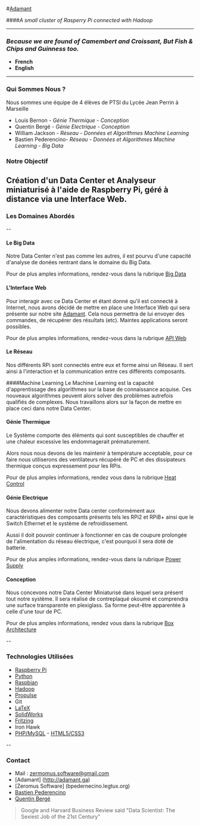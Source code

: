 #[Adamant](http://adamant.ga) 

####*A small cluster of Rasperry Pi connected with Hadoop*


---
### *Because we are found of Camembert and Croissant, But Fish & Chips and Guinness too.*

 - **French** 
 - **English**


 ----

### Qui Sommes Nous ?


Nous sommes une équipe de 4 élèves de PTSI du Lycée Jean Perrin à Marseille


 - Louis Bernon - *Génie Thermique - Conception*
 - Quentin Bergé - *Génie Electrique - Conception*
 - William Jackson - *Réseau - Données et Algorithmes Machine Learning*
 - Bastien Pederencino- *Réseau - Données et Algorithmes Machine Learning - Big Data*

 

### Notre Objectif

 Création d'un Data Center et Analyseur miniaturisé à l'aide de Raspberry Pi, géré à distance via une Interface Web.
 ---

### Les Domaines Abordés
--

#### Le Big Data
Notre Data Center n'est pas comme les autres, il est pourvu d'une capacité d'analyse de donées rentrant dans le domaine du Big Data.

Pour de plus amples informations, rendez-vous dans la rubrique [Big Data](https://github.com/ZeromusSoftware/RPi3500/tree/master/big_data)


#### L'Interface Web
Pour interagir avec ce Data Center et étant donné qu'il est connecté à Internet, nous avons décidé de mettre en place une Interface Web qui sera présente sur notre site [Adamant](http://adamant.ga). Cela nous permettra de lui envoyer des commandes, de récupérer des résultats (etc). Maintes applications seront possibles.

Pour de plus amples informations, rendez-vous dans la rubrique [API Web](https://github.com/ZeromusSoftware/RPi3500/tree/master/apiweb)

#### Le Réseau
Nos différents RPi sont connectés entre eux et forme ainsi un Réseau. Il sert ainsi à l'interaction et la communication entre ces différents composants.


####Machine Learning
Le Machine Learning est la capacité d'apprentissage des algorithmes sur la base de connaissance acquise. Ces nouveaux algorithmes peuvent alors solver des problèmes autrefois qualifiés de complexes.
Nous travaillons alors sur la façon de mettre en place ceci dans notre Data Center.


#### Génie Thermique
Le Système comporte des éléments qui sont susceptibles de chauffer et une chaleur excessive les endommagerait prématurement.

 Alors nous nous devons de les maintenir à température acceptable, pour ce faire nous utiliserons des ventilateurs récupéré de PC et des dissipateurs thermique conçus expressement pour les RPis.
 
 Pour de plus amples informations, rendez vous dans la rubrique [Heat Control](https://github.com/ZeromusSoftware/RPi3500/tree/master/heat_control)


#### Génie Electrique
Nous devons alimenter notre Data center conformément aux caractéristiques des composants présents tels les RPi2 et RPiB+ ainsi que le Switch Ethernet et le système de refroidissement.

Aussi il doit pouvoir continuer à fonctionner en cas de coupure prolongée de l'alimentation du réseau électrique, c'est pourquoi il sera doté de batterie.

Pour de plus amples informations, rendez-vous dans la rubrique [Power Supply](https://github.com/ZeromusSoftware/RPi3500/tree/master/power_supply)



#### Conception
 Nous concevons notre Data Center Miniaturisé dans lequel sera présent tout notre système. Il sera réalisé de contreplaqué okoumé et comprendra une surface transparente en plexiglass. Sa forme peut-être apparentée à celle d'une tour de PC.
 
 Pour de plus amples informations, rendez vous dans la rubrique [Box Architecture](https://github.com/ZeromusSoftware/RPi3500/tree/master/Box%20architecture) 
 
--


### Technologies Utilisées
* [Raspberry Pi](https://www.raspberrypi.org)
* [Python](https://www.python.org)
* [Raspbian](http://raspbian-france.fr)
* [Hadoop](http://hadoop.apache.org)
* [Propulse](http://www.ppulse.fr/#!)
* Git
* [LaTeX](https://www.latex-project.org)
* [SolidWorks](http://www.solidworks.fr)
* [Fritzing](http://fritzing.org/home/)
* Iron Hawk
* [PHP/MySQL](http://php.net) - [HTML5/CSS3](https://www.w3.org/html/)

--

### Contact


* Mail : zermomus.software@gmail.com
* [Adamant] (http://adamant.ga)
* [Zeromus Software] (bpedernecino.legtux.org)
* [Bastien Pederencino](https://www.linkedin.com/in/bpederencino?authType=name&authToken=ZWAr&trk=prof-proj-cc-name)
* [Quentin Bergé](http://twitter.com/bergequentin)



>Google and Harvard Business Review said "Data Scientist: The Sexiest Job of the 21st Century"
	
	










